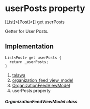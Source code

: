 
<div>

# userPosts property

</div>



[[List](https://api.flutter.dev/flutter/dart-core/List-class.html)[\<[[Post](../../models_post_post_model/Post-class.md)]\>]]
get userPosts



Getter for User Posts.



## Implementation

``` language-dart
List<Post> get userPosts {
  return _userPosts;
}
```








1.  [talawa](../../index.md)
2.  [organization_feed_view_model](../../view_model_after_auth_view_models_feed_view_models_organization_feed_view_model/)
3.  [OrganizationFeedViewModel](../../view_model_after_auth_view_models_feed_view_models_organization_feed_view_model/OrganizationFeedViewModel-class.md)
4.  userPosts property

##### OrganizationFeedViewModel class








